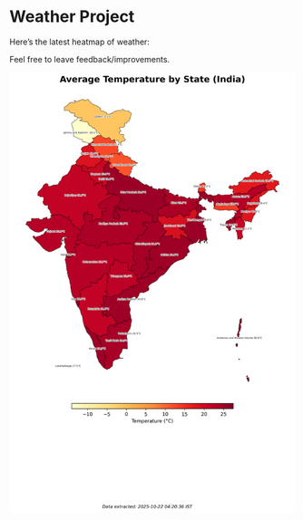 # Weather Project

Here’s the latest heatmap of weather:

Feel free to leave feedback/improvements.

![India Heatmap](docs/assets/india_heatmap.png?v=F80E3E)
